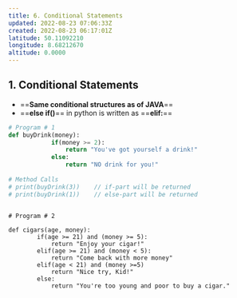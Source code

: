 ```yaml
---
title: 6. Conditional Statements
updated: 2022-08-23 07:06:33Z
created: 2022-08-23 06:17:01Z
latitude: 50.11092210
longitude: 8.68212670
altitude: 0.0000
---
```


## 1. Conditional Statements
- ==**Same conditional structures as of JAVA**==
- ==**else if()**== in python is written as ==**elif:**==

```python
# Program # 1
def buyDrink(money):
			if(money >= 2):
				return "You've got yourself a drink!"
			else:
				return "NO drink for you!"
			
# Method Calls
# print(buyDrink(3))	// if-part will be returned
# print(buyDrink(1))	// else-part will be returned
			
```

```
# Program # 2

def cigars(age, money):
		if(age >= 21) and (money >= 5):
			return "Enjoy your cigar!"
		elif(age >= 21) and (money < 5):
			return "Come back with more money"
		elif(age < 21) and (money >=5)
			return "Nice try, Kid!"
		else:
			return "You're too young and poor to buy a cigar."
	

```
